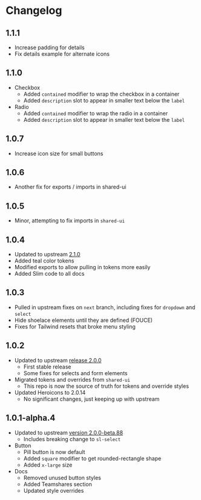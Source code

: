 # Changelog

## 1.1.1

- Increase padding for details
- Fix details example for alternate icons

## 1.1.0

- Checkbox
  - Added `contained` modifier to wrap the checkbox in a container
  - Added `description` slot to appear in smaller text below the `label`
- Radio
  - Added `contained` modifier to wrap the radio in a container
  - Added `description` slot to appear in smaller text below the `label`

## 1.0.7

- Increase icon size for small buttons

## 1.0.6

- Another fix for exports / imports in shared-ui

## 1.0.5

- Minor, attempting to fix imports in `shared-ui`

## 1.0.4

- Updated to upstream [2.1.0](/resources/changelog)
- Added teal color tokens
- Modified exports to allow pulling in tokens more easily
- Added Slim code to all docs

## 1.0.3

- Pulled in upstream fixes on `next` branch, including fixes for `dropdown` and `select`
- Hide shoelace elements until they are defined (FOUCE)
- Fixes for Tailwind resets that broke menu styling

## 1.0.2

- Updated to upstream [release 2.0.0](/resources/changelog)
  - First stable release
  - Some fixes for selects and form elements
- Migrated tokens and overrides from `shared-ui`
  - This repo is now the source of truth for tokens and override styles
- Updated Heroicons to 2.0.14
  - No significant changes, just keeping up with upstream

## 1.0.1-alpha.4

- Updated to upstream [version 2.0.0-beta.88](/resources/changelog)
  - Includes breaking change to `sl-select`
- Button
  - Pill button is now default
  - Added `square` modifier to get rounded-rectangle shape
  - Added `x-large` size
- Docs
  - Removed unused button styles
  - Added Teamshares section
  - Updated style overrides
